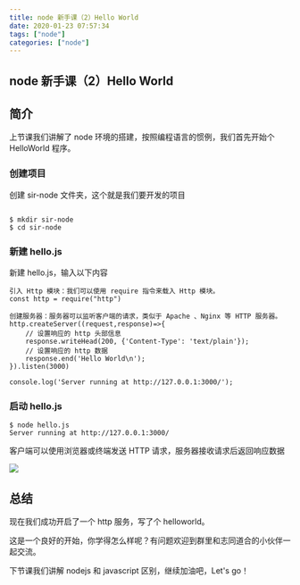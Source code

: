 ```yaml
---
title: node 新手课（2）Hello World
date: 2020-01-23 07:57:34
tags: ["node"]
categories: ["node"]
---
```


## node 新手课（2）Hello World

## 简介

上节课我们讲解了 node 环境的搭建，按照编程语言的惯例，我们首先开始个 HelloWorld 程序。

### 创建项目

创建 sir-node 文件夹，这个就是我们要开发的项目

```

$ mkdir sir-node
$ cd sir-node

```

### 新建 hello.js

新建 hello.js，输入以下内容

```
引入 Http 模块：我们可以使用 require 指令来载入 Http 模块。
const http = require("http")

创建服务器：服务器可以监听客户端的请求，类似于 Apache 、Nginx 等 HTTP 服务器。
http.createServer((request,response)=>{
    // 设置响应的 http 头部信息
    response.writeHead(200, {'Content-Type': 'text/plain'});
    // 设置响应的 http 数据
    response.end('Hello World\n');
}).listen(3000)

console.log('Server running at http://127.0.0.1:3000/');
```

### 启动 hello.js

```
$ node hello.js
Server running at http://127.0.0.1:3000/
```

客户端可以使用浏览器或终端发送 HTTP 请求，服务器接收请求后返回响应数据

![](https://cdn.guojiang.club/FrAGPcpWZijVONiC9237FSKpud7_)

## 总结

现在我们成功开启了一个 http 服务，写了个 helloworld。

这是一个良好的开始，你学得怎么样呢？有问题欢迎到群里和志同道合的小伙伴一起交流。

下节课我们讲解 nodejs 和 javascript 区别，继续加油吧，Let's go！
